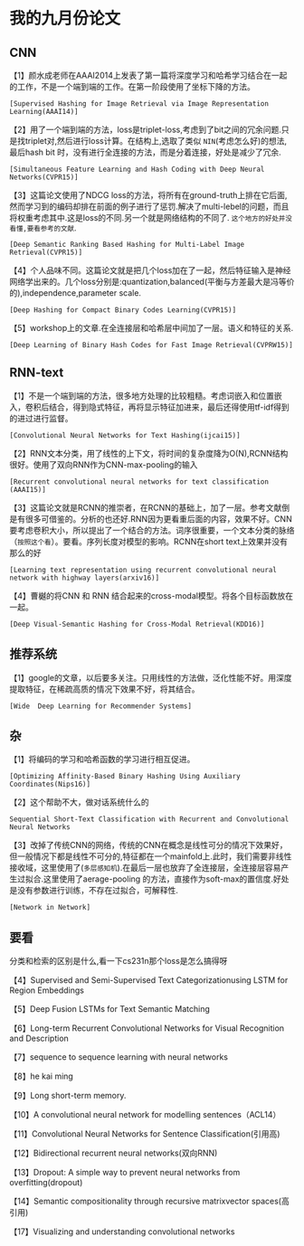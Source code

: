 # 我的九月份论文

## CNN
【1】颜水成老师在AAAI2014上发表了第一篇将深度学习和哈希学习结合在一起的工作，不是一个端到端的工作。在第一阶段使用了坐标下降的方法。

    [Supervised Hashing for Image Retrieval via Image Representation Learning(AAAI14)]

【2】用了一个端到端的方法，loss是triplet-loss,考虑到了bit之间的冗余问题.只是找triplet对,然后进行loss计算。在结构上,选取了类似 `NIN`(考虑怎么好)的想法,最后hash bit 时，没有进行全连接的方法，而是分着连接，好处是减少了冗余.

    [Simultaneous Feature Learning and Hash Coding with Deep Neural Networks(CVPR15)]
    
【3】这篇论文使用了NDCG loss的方法，将所有在ground-truth上排在它后面,然而学习到的编码却排在前面的例子进行了惩罚.解决了multi-lebel的问题，而且将权重考虑其中.这是loss的不同.另一个就是网络结构的不同了.  `这个地方的好处并没看懂,要看参考的文献`.

    [Deep Semantic Ranking Based Hashing for Multi-Label Image Retrieval(CVPR15)]    
【4】个人品味不同。这篇论文就是把几个loss加在了一起，然后特征输入是神经网络学出来的。几个loss分别是:quantization,balanced(平衡与方差最大是冯等价的),independence,parameter scale. 

    [Deep Hashing for Compact Binary Codes Learning(CVPR15)]
【5】workshop上的文章.在全连接层和哈希层中间加了一层。语义和特征的关系.

    [Deep Learning of Binary Hash Codes for Fast Image Retrieval(CVPRW15)]
## RNN-text
【1】不是一个端到端的方法，很多地方处理的比较粗糙。考虑词嵌入和位置嵌入，卷积后结合，得到隐式特征，再将显示特征加进来，最后还得使用tf-idf得到的进过进行监督。

    [Convolutional Neural Networks for Text Hashing(ijcai15)]
    
【2】RNN文本分类，用了线性的上下文，将时间的复杂度降为O(N),RCNN结构很好。使用了双向RNN作为CNN-max-pooling的输入

    [Recurrent convolutional neural networks for text classification (AAAI15)]
    
【3】这篇论文就是RCNN的推崇者，在RCNN的基础上，加了一层。参考文献倒是有很多可借鉴的。分析的也还好.RNN因为更看重后面的内容，效果不好。CNN要考虑卷积大小，所以提出了一个结合的方法。词序很重要，一个文本分类的脉络（`按照这个看`）。要看。序列长度对模型的影响。RCNN在short text上效果并没有那么的好

    [Learning text representation using recurrent convolutional neural network with highway layers(arxiv16)]
    
【4】曹樾的将CNN 和 RNN 结合起来的cross-modal模型。将各个目标函数放在一起。

    [Deep Visual-Semantic Hashing for Cross-Modal Retrieval(KDD16)]

## 推荐系统
【1】google的文章，以后要多关注。只用线性的方法做，泛化性能不好。用深度提取特征，在稀疏高质的情况下效果不好，将其结合。

    [Wide  Deep Learning for Recommender Systems]
## 杂
【1】将编码的学习和哈希函数的学习进行相互促进。

    [Optimizing Affinity-Based Binary Hashing Using Auxiliary Coordinates(Nips16)]
        
【2】这个帮助不大，做对话系统什么的

    Sequential Short-Text Classification with Recurrent and Convolutional Neural Networks
 
【3】改掉了传统CNN的网络，传统的CNN在概念是线性可分的情况下效果好，但一般情况下都是线性不可分的,特征都在一个mainfold上.此时，我们需要非线性接收域，这里使用了(`多层感知机`).在最后一层也放弃了全连接层，全连接层容易产生过拟合.这里使用了aerage-pooling 的方法，直接作为soft-max的置信度.好处是没有参数进行训练，不存在过拟合，可解释性.

    [Network in Network]
    
## 要看

分类和检索的区别是什么,看一下cs231n那个loss是怎么搞得呀



【4】Supervised and Semi-Supervised Text Categorizationusing LSTM for Region Embeddings

【5】Deep Fusion LSTMs for Text Semantic Matching

【6】Long-term Recurrent Convolutional Networks for Visual Recognition and Description

【7】sequence to sequence learning with neural networks

【8】he kai ming

【9】Long short-term memory.

【10】A convolutional neural network for modelling sentences（ACL14）

【11】Convolutional Neural Networks for Sentence Classification(引用高)

【12】Bidirectional recurrent neural networks(双向RNN)

【13】Dropout: A simple way to prevent neural networks from overfitting(dropout)

【14】Semantic compositionality through recursive matrixvector spaces(高引用)

【17】Visualizing and understanding convolutional networks



